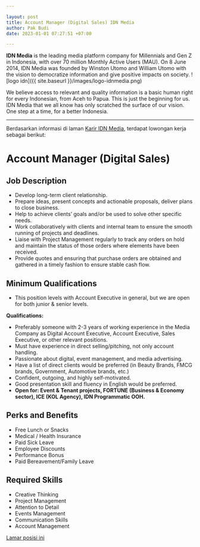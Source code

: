 ```yaml
---

layout: post
title: Account Manager (Digital Sales) IDN Media
author: Pak Budi
date: 2023-01-01 07:27:51 +07:00

---
```


**IDN Media** is the leading media platform company for Millennials and Gen Z in Indonesia, with over 70 million Monthly Active Users (MAU). On 8 June 2014, IDN Media was founded by Winston Utomo and William Utomo with the vision to democratize information and give positive impacts on society.
![logo idn]({{ site.baseurl }}/images/logo-idnmedia.png)

We believe access to relevant and quality information is a basic human right for every Indonesian, from Aceh to Papua. This is just the beginning for us. IDN Media that we all know has only scratched the surface of our vision. One step at a time, for a better Indonesia.

---

Berdasarkan informasi di laman [Karir IDN Media](https://www.idn.media/career#hire), terdapat lowongan kerja sebagai berikut:

# Account Manager (Digital Sales)

## Job Description

- Develop long-term client relationship.
- Prepare ideas, present concepts and actionable proposals, deliver plans to close business.
- Help to achieve clients’ goals and/or be used to solve other specific needs.
- Work collaboratively with clients and internal team to ensure the smooth running of projects and deadlines.
- Liaise with Project Management regularly to track any orders on hold and maintain the status of those orders where elements have been received.
- Provide quotes and ensuring that purchase orders are obtained and gathered in a timely fashion to ensure stable cash flow.

## Minimum Qualifications

- This position levels with Account Executive in general, but we are open for both junior & senior levels.

**Qualifications:**

- Preferably someone with 2-3 years of working experience in the Media Company as Digital Account Executive, Account Executive, Sales Executive, or other relevant positions.
- Must have experience in direct selling/pitching, not only account handling.
- Passionate about digital, event management, and media advertising.
- Have a list of direct clients would be preferred (in Beauty Brands, FMCG brands, Government, Automotive brands, etc.)
- Confident, outgoing, and highly self-motivated.
- Good presentation skill and fluency in English would be preferred.
- **Open for: Event & Tenant projects, FORTUNE (Business & Economy sector), ICE (KOL Agency), IDN Programmatic OOH.**

## Perks and Benefits

- Free Lunch or Snacks
- Medical / Health Insurance
- Paid Sick Leave
- Employee Discounts
- Performance Bonus
- Paid Bereavement/Family Leave

## Required Skills

- Creative Thinking
- Project Management
- Attention to Detail
- Events Management
- Communication Skills
- Account Management

<div class="apply"><a href="https://www.kalibrr.com/id-ID/c/idn-media/jobs/192848/account-manager-digital-sales-2">Lamar posisi ini</a></div>
